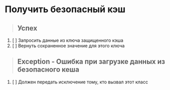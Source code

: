 # Получить безопасный кэш

> ## Успех
1. [ ] Запросить данные из ключа защищенного кэша
2. [ ] Вернуть сохраненное значение для этого ключа

> ## Exception - Ошибка при загрузке данных из безопасного кеша
1. [ ] Должен передать исключение тому, кто вызвал этот класс